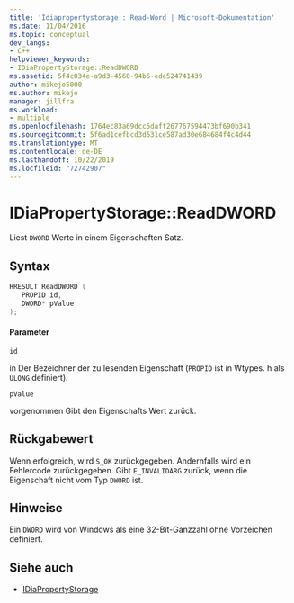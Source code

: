 ```yaml
---
title: 'Idiapropertystorage:: Read-Word | Microsoft-Dokumentation'
ms.date: 11/04/2016
ms.topic: conceptual
dev_langs:
- C++
helpviewer_keywords:
- IDiaPropertyStorage::ReadDWORD
ms.assetid: 5f4c034e-a9d3-4560-94b5-ede524741439
author: mikejo5000
ms.author: mikejo
manager: jillfra
ms.workload:
- multiple
ms.openlocfilehash: 1764ec83a69dcc5daff267767594473bf690b341
ms.sourcegitcommit: 5f6ad1cefbcd3d531ce587ad30e684684f4c4d44
ms.translationtype: MT
ms.contentlocale: de-DE
ms.lasthandoff: 10/22/2019
ms.locfileid: "72742907"
---
```

# <a name="idiapropertystoragereaddword"></a>IDiaPropertyStorage::ReadDWORD
Liest `DWORD` Werte in einem Eigenschaften Satz.

## <a name="syntax"></a>Syntax

```C++
HRESULT ReadDWORD ( 
   PROPID id,
   DWORD* pValue
);
```

#### <a name="parameters"></a>Parameter
 `id`

in Der Bezeichner der zu lesenden Eigenschaft (`PROPID` ist in Wtypes. h als `ULONG` definiert).

 `pValue`

vorgenommen Gibt den Eigenschafts Wert zurück.

## <a name="return-value"></a>Rückgabewert
 Wenn erfolgreich, wird `S_OK` zurückgegeben. Andernfalls wird ein Fehlercode zurückgegeben. Gibt `E_INVALIDARG` zurück, wenn die Eigenschaft nicht vom Typ `DWORD` ist.

## <a name="remarks"></a>Hinweise
 Ein `DWORD` wird von Windows als eine 32-Bit-Ganzzahl ohne Vorzeichen definiert.

## <a name="see-also"></a>Siehe auch
- [IDiaPropertyStorage](../../debugger/debug-interface-access/idiapropertystorage.md)